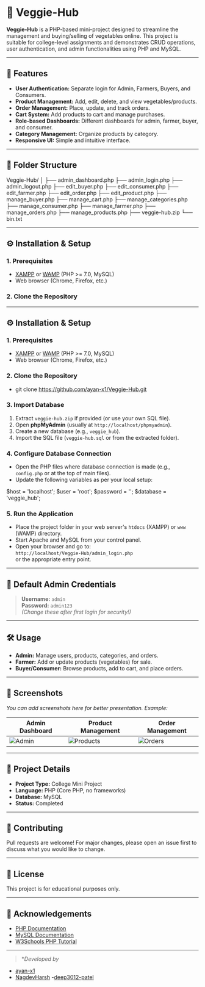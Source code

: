 # 🥦 Veggie-Hub

**Veggie-Hub** is a PHP-based mini-project designed to streamline the management and buying/selling of vegetables online. This project is suitable for college-level assignments and demonstrates CRUD operations, user authentication, and admin functionalities using PHP and MySQL.

---

## 🚀 Features

- **User Authentication:** Separate login for Admin, Farmers, Buyers, and Consumers.
- **Product Management:** Add, edit, delete, and view vegetables/products.
- **Order Management:** Place, update, and track orders.
- **Cart System:** Add products to cart and manage purchases.
- **Role-based Dashboards:** Different dashboards for admin, farmer, buyer, and consumer.
- **Category Management:** Organize products by category.
- **Responsive UI:** Simple and intuitive interface.

---

## 📁 Folder Structure

Veggie-Hub/
│
├── admin_dashboard.php
├── admin_login.php
├── admin_logout.php
├── edit_buyer.php
├── edit_consumer.php
├── edit_farmer.php
├── edit_order.php
├── edit_product.php
├── manage_buyer.php
├── manage_cart.php
├── manage_categories.php
├── manage_consumer.php
├── manage_farmer.php
├── manage_orders.php
├── manage_products.php
├── veggie-hub.zip
└── bin.txt

---

## ⚙️ Installation & Setup

### 1. Prerequisites

- [XAMPP](https://www.apachefriends.org/) or [WAMP](https://www.wampserver.com/) (PHP >= 7.0, MySQL)
- Web browser (Chrome, Firefox, etc.)

### 2. Clone the Repository

---

## ⚙️ Installation & Setup

### 1. Prerequisites

- [XAMPP](https://www.apachefriends.org/) or [WAMP](https://www.wampserver.com/) (PHP >= 7.0, MySQL)
- Web browser (Chrome, Firefox, etc.)

### 2. Clone the Repository

- git clone https://github.com/ayan-x1/Veggie-Hub.git
  
### 3. Import Database

1. Extract `veggie-hub.zip` if provided (or use your own SQL file).
2. Open **phpMyAdmin** (usually at `http://localhost/phpmyadmin`).
3. Create a new database (e.g., `veggie_hub`).
4. Import the SQL file (`veggie-hub.sql` or from the extracted folder).

### 4. Configure Database Connection

- Open the PHP files where database connection is made (e.g., `config.php` or at the top of main files).
- Update the following variables as per your local setup:

$host = 'localhost';
$user = 'root';
$password = '';
$database = 'veggie_hub';

### 5. Run the Application

- Place the project folder in your web server's `htdocs` (XAMPP) or `www` (WAMP) directory.
- Start Apache and MySQL from your control panel.
- Open your browser and go to:  
  `http://localhost/Veggie-Hub/admin_login.php`  
  or the appropriate entry point.

---

## 👤 Default Admin Credentials

> **Username:** `admin`  
> **Password:** `admin123`  
> *(Change these after first login for security!)*

---

## 🛠️ Usage

- **Admin:** Manage users, products, categories, and orders.
- **Farmer:** Add or update products (vegetables) for sale.
- **Buyer/Consumer:** Browse products, add to cart, and place orders.

---

## 📌 Screenshots

*You can add screenshots here for better presentation. Example:*

| Admin Dashboard | Product Management | Order Management |
|-----------------|-------------------|------------------|
| ![Admin](screenshots/admin_dashboard.png) | ![Products](screenshots/products.png) | ![Orders](screenshots/orders.png) |

---

## 📝 Project Details

- **Project Type:** College Mini Project
- **Language:** PHP (Core PHP, no frameworks)
- **Database:** MySQL
- **Status:** Completed

---

## 🤝 Contributing

Pull requests are welcome! For major changes, please open an issue first to discuss what you would like to change.

---

## 📄 License

This project is for educational purposes only.

---

## 🙏 Acknowledgements

- [PHP Documentation](https://www.php.net/docs.php)
- [MySQL Documentation](https://dev.mysql.com/doc/)
- [W3Schools PHP Tutorial](https://www.w3schools.com/php/)

---

> **Developed by*
- [ayan-x1](https://github.com/ayan-x1)
- [NagdevHarsh](http://github.com/NagdevHarsh)
-[deep3012-patel](https://github.com/deep3012-patel)
